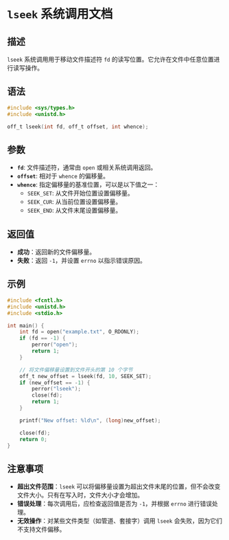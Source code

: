 # `lseek` 系统调用文档

## 描述
`lseek` 系统调用用于移动文件描述符 `fd` 的读写位置。它允许在文件中任意位置进行读写操作。

## 语法
```c
#include <sys/types.h>
#include <unistd.h>

off_t lseek(int fd, off_t offset, int whence);
```

## 参数

- **`fd`**: 文件描述符，通常由 `open` 或相关系统调用返回。
- **`offset`**: 相对于 `whence` 的偏移量。
- **`whence`**: 指定偏移量的基准位置，可以是以下值之一：
  - `SEEK_SET`: 从文件开始位置设置偏移量。
  - `SEEK_CUR`: 从当前位置设置偏移量。
  - `SEEK_END`: 从文件末尾设置偏移量。

## 返回值

- **成功**：返回新的文件偏移量。
- **失败**：返回 `-1`，并设置 `errno` 以指示错误原因。

## 示例
```c
#include <fcntl.h>
#include <unistd.h>
#include <stdio.h>

int main() {
    int fd = open("example.txt", O_RDONLY);
    if (fd == -1) {
        perror("open");
        return 1;
    }

    // 将文件偏移量设置到文件开头的第 10 个字节
    off_t new_offset = lseek(fd, 10, SEEK_SET);
    if (new_offset == -1) {
        perror("lseek");
        close(fd);
        return 1;
    }

    printf("New offset: %ld\n", (long)new_offset);

    close(fd);
    return 0;
}
```

## 注意事项

- **超出文件范围**：`lseek` 可以将偏移量设置为超出文件末尾的位置，但不会改变文件大小。只有在写入时，文件大小才会增加。
- **错误处理**：每次调用后，应检查返回值是否为 `-1`，并根据 `errno` 进行错误处理。
- **无效操作**：对某些文件类型（如管道、套接字）调用 `lseek` 会失败，因为它们不支持文件偏移。

